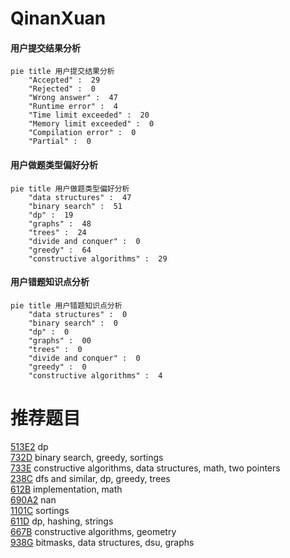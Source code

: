 # QinanXuan

<!-- tabs:start -->



#### **用户提交结果分析**

```mermaid
pie title 用户提交结果分析
    "Accepted" :  29
    "Rejected" :  0
    "Wrong answer" :  47
    "Runtime error" :  4
    "Time limit exceeded" :  20
    "Memory limit exceeded" :  0
    "Compilation error" :  0
    "Partial" :  0
```

#### **用户做题类型偏好分析**

```mermaid
pie title 用户做题类型偏好分析
    "data structures" :  47
    "binary search" :  51
    "dp" :  19
    "graphs" :  48
    "trees" :  24
    "divide and conquer" :  0
    "greedy" :  64
    "constructive algorithms" :  29
```
#### **用户错题知识点分析**

```mermaid
pie title 用户错题知识点分析
    "data structures" :  0
    "binary search" :  0
    "dp" :  0
    "graphs" :  00
    "trees" :  0
    "divide and conquer" :  0
    "greedy" :  0
    "constructive algorithms" :  4
```



<!-- tabs:end -->
# 推荐题目
[513E2](https://codeforces.com/contest/513E/problem/2)		dp		  
[732D](https://codeforces.com/contest/732/problem/D)		binary search,
                        greedy,
                        sortings		  
[733E](https://codeforces.com/contest/733/problem/E)		constructive algorithms,
                        data structures,
                        math,
                        two pointers		  
[238C](https://codeforces.com/contest/238/problem/C)		dfs and similar,
                        dp,
                        greedy,
                        trees		  
[612B](https://codeforces.com/contest/612/problem/B)		implementation,
                        math		  
[690A2](https://codeforces.com/contest/690A/problem/2)		nan		  
[1101C](https://codeforces.com/contest/1101/problem/C)		sortings		  
[611D](https://codeforces.com/contest/611/problem/D)		dp,
                        hashing,
                        strings		  
[667B](https://codeforces.com/contest/667/problem/B)		constructive algorithms,
                        geometry		  
[938G](https://codeforces.com/contest/938/problem/G)		bitmasks,
                        data structures,
                        dsu,
                        graphs		  
